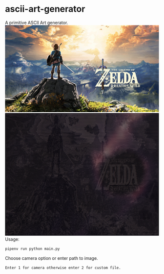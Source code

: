 # ascii-art-generator
A primitive ASCII Art generator.
![image](example/botw.jpg)
![ascii-text](example/botw-ascii.png)
Usage:
```bash
pipenv run python main.py
```
Choose camera option or enter path to image.
```bash
Enter 1 for camera otherwise enter 2 for custom file.
```
